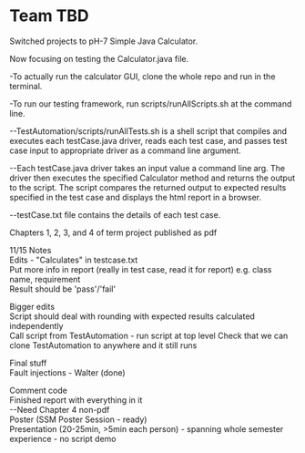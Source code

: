 # Team TBD

Switched projects to pH-7 Simple Java Calculator.

Now focusing on testing the Calculator.java file.

-To actually run the calculator GUI, clone the whole repo and run in the terminal.

-To run our testing framework, run scripts/runAllScripts.sh at the command line.

--TestAutomation/scripts/runAllTests.sh is a shell script that compiles and executes each testCase.java driver, reads each test case, and passes test case input to appropriate driver as a command line argument.

--Each testCase.java driver takes an input value a command line arg. The driver then executes the specified Calculator method and returns the output to the script. The script compares the returned output to expected results specified in the test case and displays the html report in a browser.

--testCase.txt file contains the details of each test case.

Chapters 1, 2, 3, and 4 of term project published as pdf  

11/15 Notes  
Edits - "Calculates" in testcase.txt  
Put more info in report (really in test case, read it for report) e.g. class name, requirement  
Result should be 'pass'/'fail'  

Bigger edits  
Script should deal with rounding with expected results calculated independently  
Call script from TestAutomation - run script at top level
Check that we can clone TestAutomation to anywhere and it still runs

Final stuff  
Fault injections - Walter (done)

Comment code  
Finished report with everything in it  
--Need Chapter 4  non-pdf  
Poster (SSM Poster Session - ready)  
Presentation (20-25min, >5min each person) - spanning whole semester experience - no script demo  

